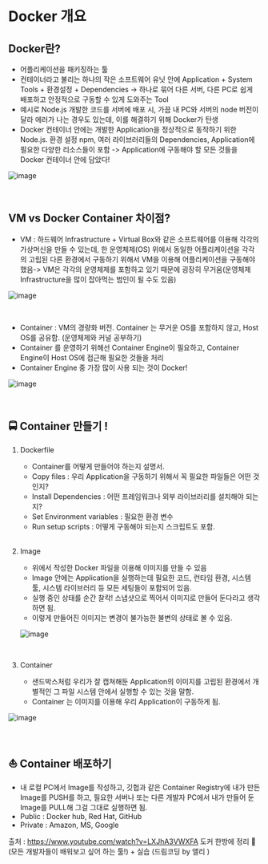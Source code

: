 # Docker 개요

## Docker란? 
- 어플리케이션을 패키징하는 툴
- 컨테이너라고 불리는 하나의 작은 소프트웨어 유닛 안에 Application + System Tools + 환경설정 + Dependencies -> 하나로 묶어 다른 서버, 다른 PC로 쉽게 배포하고 안정적으로 구동할 수 있게 도와주는 Tool
- 예시로 Node.js 개발한 코드를 서버에 배포 시, 가끔 내 PC와 서버의 node 버전이 달라 에러가 나는 경우도 있는데, 이를 해결하기 위해 Docker가 탄생
- Docker 컨테이너 안에는 개발한 Application을 정상적으로 동작하기 위한 Node.js. 환경 설정 npm, 여러 라이브러리들의 Dependencies, Application에 필요한 다양한 리소스들이 포함 -> Application에 구동해야 할 모든 것들을 Docker 컨테이너 안에 담았다!

![image](https://user-images.githubusercontent.com/30613069/156108752-b61824d3-60f2-447a-906f-5e1b5149b296.png)

<br/>

## VM vs Docker Container 차이점?
- VM : 하드웨어 Infrastructure + Virtual Box와 같은 소프트웨어를 이용해 각각의 가상머신을 만들 수 있는데, 한 운영체제(OS) 위에서 동일한 어플리케이션을 각각의 고립된 다른 환경에서 구동하기 위해서 VM을 이용해 어플리케이션을 구동해야 했음->  VM은 각각의 운영체제를 포함하고 있기 때문에 굉장히 무거움(운영체제 Infrastructure을 많이 잡아먹는 범인이 될 수도 있음)

![image](https://user-images.githubusercontent.com/30613069/156108767-cc9385e4-36b0-42cd-80e4-4cc8e9ed9ac9.png)

<br/>

- Container : VM의 경량화 버전. Container 는 무거운 OS를 포함하지 않고, Host OS를 공유함. (운영체제와 커널 공부하기)
- Container 를 운영하기 위해선 Container Engine이 필요하고, Container Engine이 Host OS에 접근해 필요한 것들을 처리 
- Container Engine 중 가장 많이 사용 되는 것이 Docker! 

![image](https://user-images.githubusercontent.com/30613069/156108792-ca4ee95a-f578-4b0e-b992-82d9998ea14f.png)

<br/>

## 🚍 Container 만들기 !
1. Dockerfile
	- Container를 어떻게 만들어야 하는지 설명서.  
	- Copy files :  우리 Application을 구동하기 위해서 꼭 필요한 파일들은 어떤 것인지?
	- Install Dependencies : 어떤 프레임워크나 외부 라이브러리를 설치해야 되는 지?
	- Set Environment variables : 필요한 환경 변수
	- Run setup scripts : 어떻게 구동해야 되는지 스크립트도 포함.
	
	<br/>

2. Image
	- 위에서 작성한 Docker 파일을 이용해 이미지를 만들 수 있음
	- Image 안에는 Application을 실행하는데 필요한 코드, 런타임 환경, 시스템 툴, 시스템 라이브러리 등 모든 세팅들이 포함되어 있음.
	- 실행 중인 상태를 순간 찰칵! 스냅샷으로 찍어서 이미지로 만들어 둔다라고 생각하면 됨.
	- 이렇게 만들어진 이미지는 변경이 불가능한 불변의 상태로 볼 수 있음.
	
	![image](https://user-images.githubusercontent.com/30613069/156108814-788e3c98-935c-48ee-bea2-909340a2be49.png)
	 
	<br/>

3. Container
	- 샌드박스처럼 우리가 잘 캡쳐해둔 Application의 이미지를 고립된 환경에서 개별적인 그 파일 시스템 안에서 실행할 수 있는 것을 말함.
	- Container 는 이미지를 이용해 우리 Application이 구동하게 됨.

![image](https://user-images.githubusercontent.com/30613069/156108825-e5f182b4-386a-4846-a921-737f141b7a31.png)

<br/>

##  ⛵ Container 배포하기
- 내 로컬 PC에서 Image를 작성하고, 깃헙과 같은 Container Registry에 내가 만든 Image를 PUSH를 하고, 필요한 서버나 또는 다른 개발자 PC에서 내가 만들어 둔 Image를 PULL해 그걸 그대로 실행하면 됨.
- Public : Docker hub, Red Hat, GitHub
- Private : Amazon, MS, Google

출처 : https://www.youtube.com/watch?v=LXJhA3VWXFA 도커 한방에 정리 🐳 (모든 개발자들이 배워보고 싶어 하는 툴!) + 실습 (드림코딩 by 앨리 ) 
	


